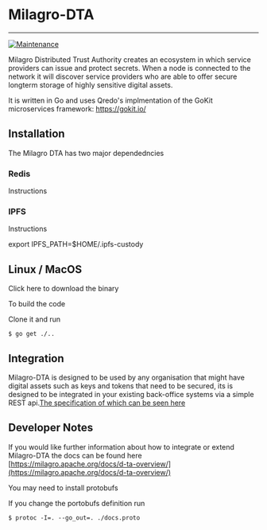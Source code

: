# Milagro-DTA
---
[![Maintenance](https://img.shields.io/badge/Maintained%3F-yes-green.svg)](https://GitHub.com/Naereen/StrapDown.js/graphs/commit-activity)



Milagro Distributed Trust Authority creates an ecosystem in which service providers can issue and protect secrets. When a node is connected to the network it will discover service providers who are able to offer secure longterm storage of highly sensitive digital assets. 

It is written in Go and uses Qredo's implmentation of the GoKit microservices framework: https://gokit.io/

## Installation

The Milagro DTA has two major dependedncies

### Redis

Instructions


### IPFS

Instructions

export IPFS_PATH=$HOME/.ipfs-custody


## Linux / MacOS

Click here to download the binary

To build the code

Clone it and run 

```
$ go get ./..
```

## Integration

Milagro-DTA is designed to be used by any organisation that might have digital assets such as keys and tokens that need to be secured, its is designed to be integrated in your existing back-office systems via a simple REST api.[The specification of which can be seen here](/swagger)

## Developer Notes

If you would like further information about how to integrate or extend Milagro-DTA the docs can be found here [https://milagro.apache.org/docs/d-ta-overview/](https://milagro.apache.org/docs/d-ta-overview/)

You may need to install protobufs

If you change the portobufs definition run 

```
$ protoc -I=. --go_out=. ./docs.proto
```




